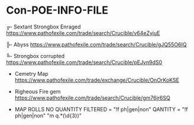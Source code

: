 # Con-POE-INFO-FILE

╔- Sextant Strongbox Enraged
https://www.pathofexile.com/trade/search/Crucible/v64eZyjuE

╠- Abyss
https://www.pathofexile.com/trade/search/Crucible/gJQ55O6IQ

╚- Strongbox corrupted
https://www.pathofexile.com/trade/search/Crucible/pEJvn9dS0

- Cemetry Map
https://www.pathofexile.com/trade/exchange/Crucible/OnOrKoKSE

- Righeous Fire gem
https://www.pathofexile.com/trade/search/Crucible/gm76jr6SQ

- MAP ROLLS
NO QUANTITY FILTERED = "!f ph|gen|non"
QANTITY = "!f ph|gen|non" "m q.*(\d{3})"
